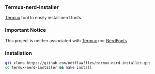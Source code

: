 ### Termux-nerd-installer
[Termux](https://github.com/termux/termux-app) tool to easily install nerd fonts

### Important Notice
This project is neither associated with [Termux](https://github.com/termux/termux-app) nor [NerdFonts](https://github.com/ryanoasis/nerd-fonts)

### Installation
```sh
git clone https://github.com/notflawffles/termux-nerd-installer.git
cd termux-nerd-installer && make install
```
